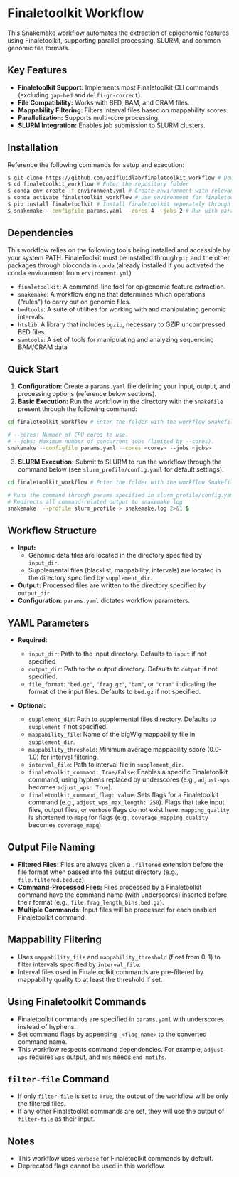 
# Finaletoolkit Workflow

This Snakemake workflow automates the extraction of epigenomic features using Finaletoolkit, supporting parallel processing, SLURM, and common genomic file formats.

## Key Features

*   **Finaletoolkit Support:** Implements most Finaletoolkit CLI commands (excluding `gap-bed` and `delfi-gc-correct`).
*   **File Compatibility:** Works with BED, BAM, and CRAM files.
*   **Mappability Filtering:** Filters interval files based on mappability scores.
*   **Parallelization:** Supports multi-core processing.
*   **SLURM Integration:** Enables job submission to SLURM clusters.

## Installation

Reference the following commands for setup and execution:

```bash
$ git clone https://github.com/epifluidlab/finaletoolkit_workflow # Download the repository containing the workflow
$ cd finaletoolkit_workflow # Enter the repository folder
$ conda env create -f environment.yml # Create environment with relevant conda packages
$ conda activate finaletoolkit_workflow # Use environment for finaletoolkit-workflow
$ pip install finaletoolkit # Install finaletoolkit seperately through pip 
$ snakemake --configfile params.yaml --cores 4 --jobs 2 # Run with parameters set in params.yaml
```

## Dependencies

This workflow relies on the following tools being installed and accessible by your system PATH. FinaleToolkit must be installed through `pip` and the other packages through bioconda in `conda` (already installed if you activated the conda environment from `environment.yml`)

* `finaletoolkit`: A command-line tool for epigenomic feature extraction.
* `snakemake`: A workflow engine that determines which operations ("rules") to carry out on genomic files.
* `bedtools`: A suite of utilities for working with and manipulating genomic intervals.
* `htslib`: A library that includes `bgzip`, necessary to GZIP uncompressed BED files. 
* `samtools`: A set of tools for manipulating and analyzing sequencing BAM/CRAM data

## Quick Start

1.  **Configuration:**  Create a `params.yaml` file defining your input, output, and processing options (reference below sections).
2.  **Basic Execution:** Run the workflow in the directory with the `Snakefile` present through the following command:
```bash
cd finaletoolkit_workflow # Enter the folder with the workflow Snakefile

# --cores: Number of CPU cores to use.
# --jobs: Maximum number of concurrent jobs (limited by --cores).
snakemake --configfile params.yaml --cores <cores> --jobs <jobs>
```
3.  **SLURM Execution:** Submit to SLURM to run the workflow through the command below (see `slurm_profile/config.yaml` for default settings).
```bash
cd finaletoolkit_workflow # Enter the folder with the workflow Snakefile

# Runs the command through params specified in slurm_profile/config.yaml in the background (&),
# Redirects all command-related output to snakemake.log
snakemake  --profile slurm_profile > snakemake.log 2>&1 &
```

## Workflow Structure

*   **Input:**
    *   Genomic data files are located in the directory specified by `input_dir`.
    *   Supplemental files (blacklist, mappability, intervals) are located in the directory specified by `supplement_dir`.
*   **Output:** Processed files are written to the directory specified by `output_dir`.
*   **Configuration:** `params.yaml` dictates workflow parameters.

## YAML Parameters

*   **Required:**
    *   `input_dir`: Path to the input directory. Defaults to `input` if not specified
    *   `output_dir`: Path to the output directory. Defaults to `output` if not specified.
    *    `file_format`: `"bed.gz"`, `"frag.gz"`, `"bam"`, or `"cram"` indicating the format of the input files. Defaults to `bed.gz` if not specified.

*   **Optional:**
    *   `supplement_dir`: Path to supplemental files directory. Defaults to `supplement` if not specified. 
    *   `mappability_file`: Name of the bigWig mappability file in `supplement_dir`.
    *    `mappability_threshold`: Minimum average mappability score (0.0-1.0) for interval filtering.
    *  `interval_file`: Path to interval file in `supplement_dir`.
    *   `finaletoolkit_command: True/False`: Enables a specific Finaletoolkit command, using hyphens replaced by underscores (e.g., `adjust-wps` becomes `adjust_wps: True`).
    *   `finaletoolkit_command_flag: value`: Sets flags for a Finaletoolkit command (e.g., `adjust_wps_max_length: 250`). Flags that take input files, output files, or `verbose` flags do not exist here.  `mapping_quality` is shortened to `mapq` for flags (e.g., `coverage_mapping_quality` becomes `coverage_mapq`).

## Output File Naming

*   **Filtered Files:** Files are always given a `.filtered` extension before the file format when passed into the output directory (e.g., `file.filtered.bed.gz`).
*   **Command-Processed Files:** Files processed by a Finaletoolkit command have the command name (with underscores) inserted before their format (e.g., `file.frag_length_bins.bed.gz`).
*   **Multiple Commands:** Input files will be processed for each enabled Finaletoolkit command.

## Mappability Filtering

*   Uses ``mappability_file`` and ``mappability_threshold`` (float from 0-1) to filter intervals specified by ``interval_file``.
*   Interval files used in Finaletoolkit commands are pre-filtered by mappability quality to at least the threshold if set. 

## Using Finaletoolkit Commands

*   Finaletoolkit commands are specified in `params.yaml` with underscores instead of hyphens.
*   Set command flags by appending `_<flag_name>` to the converted command name.
*   This workflow respects command dependencies.  For example, `adjust-wps` requires `wps` output, and `mds` needs `end-motifs`.

## `filter-file` Command

*   If only `filter-file` is set to `True`, the output of the workflow will be only the filtered files.
*   If any other Finaletoolkit commands are set, they will use the output of `filter-file` as their input.

## Notes

*   This workflow uses `verbose` for Finaletoolkit commands by default.
*   Deprecated flags cannot be used in this workflow.
